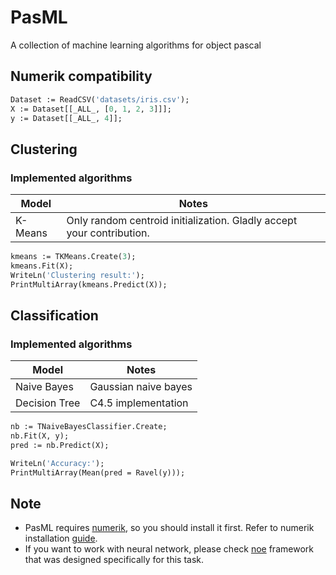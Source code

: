 # PasML
A collection of machine learning algorithms for object pascal

## Numerik compatibility
```pascal
Dataset := ReadCSV('datasets/iris.csv');
X := Dataset[[_ALL_, [0, 1, 2, 3]]];
y := Dataset[[_ALL_, 4]];
```

## Clustering 
### Implemented algorithms
|Model|Notes|
|---|---|
|K-Means|Only random centroid initialization. Gladly accept your contribution.|

```pascal
kmeans := TKMeans.Create(3);
kmeans.Fit(X);
WriteLn('Clustering result:');
PrintMultiArray(kmeans.Predict(X));
```

## Classification 
### Implemented algorithms
|Model|Notes|
|---|---|
|Naive Bayes|Gaussian naive bayes|
|Decision Tree|C4.5 implementation|

```pascal
nb := TNaiveBayesClassifier.Create;
nb.Fit(X, y);
pred := nb.Predict(X);

WriteLn('Accuracy:');
PrintMultiArray(Mean(pred = Ravel(y)));
```


## Note
- PasML requires [numerik](https://github.com/ariaghora/numerik), so you should install it first. Refer to numerik installation [guide](https://github.com/ariaghora/numerik#installation).
- If you want to work with neural network, please check [noe](https://github.com/ariaghora/noe) framework that was designed specifically for this task.
